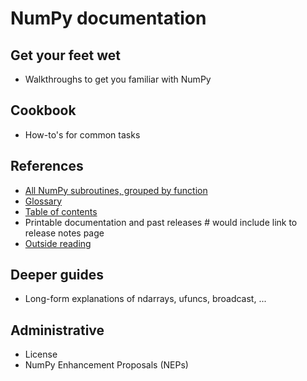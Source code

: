 # NumPy documentation

## Get your feet wet
- Walkthroughs to get you familiar with NumPy

## Cookbook
- How-to's for common tasks

## References
- [All NumPy subroutines, grouped by function](https://numpy.org/doc/stable/reference/routines.html)
- [Glossary](https://numpy.org/doc/stable/glossary.html)
- [Table of contents](https://numpy.org/doc/stable/contents.html)
- Printable documentation and past releases # would include link to release notes page
- [Outside reading](https://numpy.org/learn/)

## Deeper guides
- Long-form explanations of ndarrays, ufuncs, broadcast, ...

## Administrative
- License
- NumPy Enhancement Proposals (NEPs)
